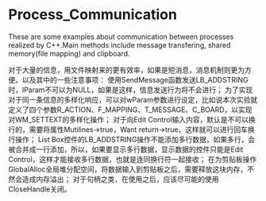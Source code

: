 # Process_Communication
These are some examples about communication between processes realized by C++.Main methods include message transfering, shared memory(file mapping) and clipboard.

对于大量的信息，用文件映射来的更有效率，如果是短消息，消息机制则更为方便。以及其中的一些注意事项：
使用SendMessage函数发送LB_ADDSTRING时，lParam不可以为NULL，如果是这样，信息发送行为将不会进行；
为了实现对于同一条信息的多样化响应，可以对wParam参数进行设定，比如说本次实验就定义了四个参数R_ACTION、F_MAPPING、T_MESSAGE、C_BOARD，以实现对WM_SETTEXT的多样化操作；
对于向Edit Control输入内容，默认是不可以换行的，需要将属性Mutilines->true，Want return->true，这样就可以进行回车换行操作；
List Box控件的LB_ADDSTRING操作不能添加多行数据，如果多行，会被合并成一行添加，所以，如果要显示多行数据，显示数据的控件只能是Edit Control，这样才能接收多行数据，也就是连同换行符一起接收；
在为剪贴板操作GlobalAlloc全局堆分配空间，将数据输入到剪贴板之后，需要释放这块内存，不然会造成内存溢出；
对于句柄之类，在使用之后，应该尽可能的使用CloseHandle关闭。
